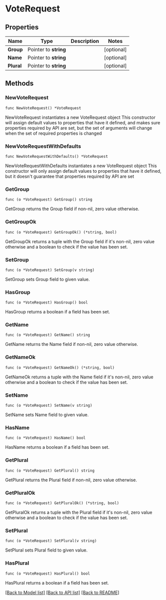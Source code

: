 # VoteRequest

## Properties

Name | Type | Description | Notes
------------ | ------------- | ------------- | -------------
**Group** | Pointer to **string** |  | [optional] 
**Name** | Pointer to **string** |  | [optional] 
**Plural** | Pointer to **string** |  | [optional] 

## Methods

### NewVoteRequest

`func NewVoteRequest() *VoteRequest`

NewVoteRequest instantiates a new VoteRequest object
This constructor will assign default values to properties that have it defined,
and makes sure properties required by API are set, but the set of arguments
will change when the set of required properties is changed

### NewVoteRequestWithDefaults

`func NewVoteRequestWithDefaults() *VoteRequest`

NewVoteRequestWithDefaults instantiates a new VoteRequest object
This constructor will only assign default values to properties that have it defined,
but it doesn't guarantee that properties required by API are set

### GetGroup

`func (o *VoteRequest) GetGroup() string`

GetGroup returns the Group field if non-nil, zero value otherwise.

### GetGroupOk

`func (o *VoteRequest) GetGroupOk() (*string, bool)`

GetGroupOk returns a tuple with the Group field if it's non-nil, zero value otherwise
and a boolean to check if the value has been set.

### SetGroup

`func (o *VoteRequest) SetGroup(v string)`

SetGroup sets Group field to given value.

### HasGroup

`func (o *VoteRequest) HasGroup() bool`

HasGroup returns a boolean if a field has been set.

### GetName

`func (o *VoteRequest) GetName() string`

GetName returns the Name field if non-nil, zero value otherwise.

### GetNameOk

`func (o *VoteRequest) GetNameOk() (*string, bool)`

GetNameOk returns a tuple with the Name field if it's non-nil, zero value otherwise
and a boolean to check if the value has been set.

### SetName

`func (o *VoteRequest) SetName(v string)`

SetName sets Name field to given value.

### HasName

`func (o *VoteRequest) HasName() bool`

HasName returns a boolean if a field has been set.

### GetPlural

`func (o *VoteRequest) GetPlural() string`

GetPlural returns the Plural field if non-nil, zero value otherwise.

### GetPluralOk

`func (o *VoteRequest) GetPluralOk() (*string, bool)`

GetPluralOk returns a tuple with the Plural field if it's non-nil, zero value otherwise
and a boolean to check if the value has been set.

### SetPlural

`func (o *VoteRequest) SetPlural(v string)`

SetPlural sets Plural field to given value.

### HasPlural

`func (o *VoteRequest) HasPlural() bool`

HasPlural returns a boolean if a field has been set.


[[Back to Model list]](../README.md#documentation-for-models) [[Back to API list]](../README.md#documentation-for-api-endpoints) [[Back to README]](../README.md)


